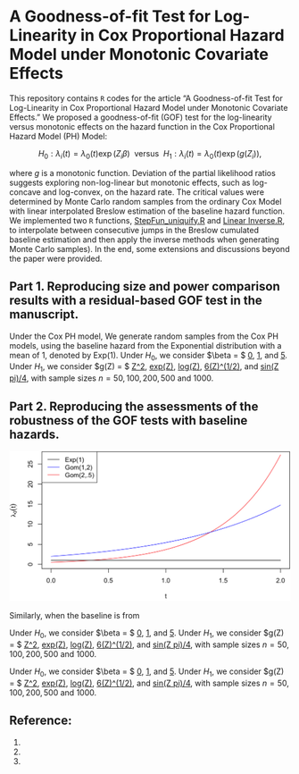 # A Goodness-of-fit Test for Log-Linearity in Cox Proportional Hazard Model under Monotonic Covariate Effects #

This repository contains  ```R``` codes for the article “A Goodness-of-fit Test for Log-Linearity in Cox Proportional Hazard Model under Monotonic Covariate Effects.” 
We proposed a goodness-of-fit (GOF) test for the log-linearity versus monotonic effects on the hazard function in the Cox Proportional Hazard Model (PH) Model: 

$$
  H_0: \lambda_i(t) = \lambda_0(t) \exp(Z_i \beta) ~~ \mbox{versus} ~~ H_1: \lambda_i(t) = \lambda_0(t) \exp (g(Z_i)), 
$$

where $g$ is a monotonic function. 
Deviation of the partial likelihood ratios suggests exploring non-log-linear but monotonic effects, such as log-concave and log-convex, on the hazard rate. 
The critical values were determined by Monte Carlo random samples from the ordinary Cox Model with linear interpolated Breslow estimation of the baseline hazard function. We implemented two ```R``` functions, [StepFun_uniquify.R](https://github.com/cftang9/LLGOF_UniCoxPH/blob/main/StepFun_uniquify.R) and [Linear Inverse.R](https://github.com/cftang9/LLGOF_UniCoxPH/blob/main/Linear_Inverse.R), to interpolate between consecutive jumps in the Breslow cumulated baseline estimation and then apply the inverse methods when generating Monte Carlo samples). 
In the end, some extensions and discussions beyond the paper were provided. 
<!--Lastly, we discuss the proposed GOF tests beyond the GOF tests. -->
<!-- This article has been submitted for publication. -->

<!-- Prior to using R programs on this repository, please download the main R program [EGJ_USO_Library.R](https://raw.githubusercontent.com/cftang9/MSUSO/master/EGJ_USO_Library.r).  -->

## Part 1. Reproducing size and power comparison results with a residual-based GOF test in the manuscript. 

Under the Cox PH model, 
We generate random samples from the Cox PH models, using the baseline hazard from the Exponential distribution with a mean of $1$, denoted by Exp(1). 
Under $H_0$, we consider $\beta = $
[0](https://github.com/cftang9/LLGOF_UniCoxPH/blob/main/Baseline%20Exp(1)/Sim_Uni_0Z_n50.R), 
[1](https://github.com/cftang9/LLGOF_UniCoxPH/blob/main/Baseline%20Exp(1)/Sim_Uni_1Z_n50.R), and 
[5](https://github.com/cftang9/LLGOF_UniCoxPH/blob/main/Baseline%20Exp(1)/Sim_Uni_5Z_n50.R).
Under $H_1$, we consider $g(Z) = $ 
[Z^2](https://github.com/cftang9/LLGOF_UniCoxPH/blob/main/Baseline%20Exp(1)/Sim_Uni_Z2_n50.R), 
[exp(Z)](https://github.com/cftang9/LLGOF_UniCoxPH/blob/main/Baseline%20Exp(1)/Sim_Uni_eZ_n50.R), 
[log(Z)](https://github.com/cftang9/LLGOF_UniCoxPH/blob/main/Baseline%20Exp(1)/Sim_Uni_lZ_n50.R), 
[6(Z)^(1/2)](https://github.com/cftang9/LLGOF_UniCoxPH/blob/main/Baseline%20Exp(1)/Sim_Uni_lZ_n50.R), and 
[sin(Z pi)/4](https://github.com/cftang9/LLGOF_UniCoxPH/blob/main/Baseline%20Exp(1)/Sim_Uni_lZ_n50.R), with sample sizes $n=50, 100, 200, 500$ and $1000$. 




## Part 2. Reproducing the assessments of the robustness of the GOF tests with baseline hazards. 

[<img src="https://github.com/cftang9/LLGOF_UniCoxPH/blob/main/BHF.png" width="600" />](https://github.com/cftang9/LLGOF_UniCoxPH/blob/main/BHF.png)

Similarly, when the baseline is from 

Under $H_0$, we consider $\beta = $
[0](https://github.com/cftang9/LLGOF_UniCoxPH/blob/main/Baseline%20G(1%2C2)/Sim_Uni_0Z_n50_Gompertz.R), 
[1](https://github.com/cftang9/LLGOF_UniCoxPH/blob/main/Baseline%20G(1%2C2)/Sim_Uni_1Z_n50_Gompertz.R), and 
[5](https://github.com/cftang9/LLGOF_UniCoxPH/blob/main/Baseline%20G(1%2C2)/Sim_Uni_5Z_n50_Gompertz.R).
Under $H_1$, we consider $g(Z) = $ 
[Z^2](https://github.com/cftang9/LLGOF_UniCoxPH/blob/main/Baseline%20G(1%2C2)/Sim_Uni_Z2_n50_Gompertz.R), 
[exp(Z)](https://github.com/cftang9/LLGOF_UniCoxPH/blob/main/Baseline%20G(1%2C2)/Sim_Uni_eZ_n50_Gompertz.R), 
[log(Z)](https://github.com/cftang9/LLGOF_UniCoxPH/blob/main/Baseline%20G(1%2C2)/Sim_Uni_lZ_n50_Gompertz.R), 
[6(Z)^(1/2)](https://github.com/cftang9/LLGOF_UniCoxPH/blob/main/Baseline%20G(1%2C2)/Sim_Uni_lZ_n50_Gompertz.R), and 
[sin(Z pi)/4](https://github.com/cftang9/LLGOF_UniCoxPH/blob/main/Baseline%20G(1%2C2)/Sim_Uni_lZ_n50_Gompertz.R), with sample sizes $n=50, 100, 200, 500$ and $1000$. 


Under $H_0$, we consider $\beta = $
[0](https://github.com/cftang9/LLGOF_UniCoxPH/blob/main/Baseline%20G(2%2C0.5)/Sim_Uni_0Z_n50_Gompertz.R), 
[1](https://github.com/cftang9/LLGOF_UniCoxPH/blob/main/Baseline%20G(2%2C0.5)/Sim_Uni_1Z_n50_Gompertz.R), and 
[5](https://github.com/cftang9/LLGOF_UniCoxPH/blob/main/Baseline%20G(2%2C0.5)/Sim_Uni_5Z_n50_Gompertz.R).
Under $H_1$, we consider $g(Z) = $ 
[Z^2](https://github.com/cftang9/LLGOF_UniCoxPH/blob/main/Baseline%20G(2%2C0.5)/Sim_Uni_Z2_n50_Gompertz.R), 
[exp(Z)](https://github.com/cftang9/LLGOF_UniCoxPH/blob/main/Baseline%20G(2%2C0.5)/Sim_Uni_eZ_n50_Gompertz.R), 
[log(Z)](https://github.com/cftang9/LLGOF_UniCoxPH/blob/main/Baseline%20G(2%2C0.5)/Sim_Uni_lZ_n50_Gompertz.R), 
[6(Z)^(1/2)](https://github.com/cftang9/LLGOF_UniCoxPH/blob/main/Baseline%20G(2%2C0.5)/Sim_Uni_lZ_n50_Gompertz.R), and 
[sin(Z pi)/4](https://github.com/cftang9/LLGOF_UniCoxPH/blob/main/Baseline%20G(2%2C0.5)/Sim_Uni_lZ_n50_Gompertz.R), with sample sizes $n=50, 100, 200, 500$ and $1000$. 




<!-- ![BHF.png](https://github.com/cftang9/LLGOF_UniCoxPH/blob/main/BHF.png) -->


<!--
## Beyond this work: 

### Further discussion of censoring times: ties and high-censoring rates

### Further discussion of further discussion of the partial linear models
-->

## Reference: 
1. 
2. 
3. 

